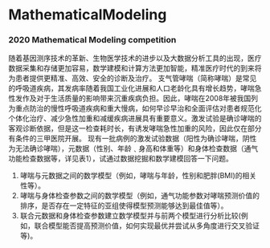 # MathematicalModeling
### 2020 Mathematical Modeling competition
随着基因测序技术的革新、生物医学技术的进步以及大数据分析工具的出现，医疗数据采集和存储更加容易，数学建模和计算方法更加智能，精准医疗时代的到来将为患者提供更精准、高效、安全的诊断及治疗。
支气管哮喘（简称哮喘）是常见的呼吸道疾病，其发病率随着我国工业化进展和人口老龄化具有增长趋势，哮喘急性发作及对于生活质量的影响带来沉重疾病负担。因此，哮喘在2008年被我国列为重点防治的慢性呼吸道疾病和重大慢病，如何早诊早治和全面评估对患者规范化个体化治疗、减少急性加重和减缓疾病进展具有重要意义。激发试验是确诊哮喘的客观诊断依据，但是这一检查耗时长，有诱发哮喘急性加重的风险，因此仅在部分有条件的三甲医院开展。
现有一批病例的激发试验数据（阳性为确诊哮喘，阴性为无法确诊哮喘），元数据（性别、年龄﹑身高和体重等）和身体检查数据（通气功能检查数据等，详见表1），试通过数据挖掘和数学建模回答一下问题。
1. 哮喘与元数据之间的数学模型（例如，哮喘与年龄，性别和肥胖(BMI)的相关性等）。
2. 哮喘与身体检查参数之间的数学模型（例如，通气功能参数对哮喘预测价值的排序，是否存在一定特征的亚组使得模型预测能够达到最佳值等）。
3. 联合元数据和身体检查参数建立数学模型并与前两个模型进行分析比较(例如，联合模型能否提高预测价值，如何实现最优并尝试从多角度进行交叉验证等)。
